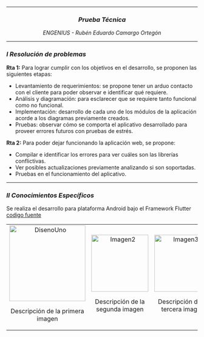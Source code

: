 <hr>
<h3 align="center"><i>Prueba Técnica</i></h3>
<p align="center"><i>ENGENIUS - Rubén Eduardo Camargo Ortegón</i></p>
<hr>
<h3><i>I Resolución de problemas</i></h3>
<p><strong>Rta 1:</strong> Para lograr cumplir con los objetivos en el desarrollo, se proponen las siguientes etapas: </p>
  <ul>
    <li>Levantamiento de requerimientos: se propone tener un arduo contacto con el cliente para poder observar e identificar qué requiere.</li>
    <li>Análisis y diagramación: para esclarecer que se requiere tanto funcional como no funcional.</li>
    <li>Implementación: desarrollo de cada uno de los módulos de la aplicación acorde a los diagramas previamente creados.</li>
    <li>Pruebas: observar cómo se comporta el aplicativo desarrollado para proveer errores futuros con pruebas de estrés.</li>
  </ul>
<p><strong>Rta 2:</strong> Para poder dejar funcionando la aplicación web, se propone: </p>
  <ul>
    <li>Compilar e identificar los errores para ver cuáles son las librerías conflictivas.</li>
    <li>Ver posibles actualizaciones previamente analizando si son soportadas.</li>
    <li>Pruebas en el funcionamiento del aplicativo.</li>
  </ul>
<hr>
<h3><i>II Conocimientos Específicos</i></h3>
<p>Se realiza el desarrollo para plataforma Android bajo el Framework Flutter <a href="gestionInsEdu">codigo fuente</a></p>
<table>
  <tr>
    <td style="text-align: center;">
      <img src="https://github.com/CodeNoo6/PruebaTecnicaEGNU/blob/main/Dise%C3%B1oPantallas/PantallaUno.png?raw=true" alt="DisenoUno" width="200" style="margin: 0 auto;">
      <p>Descripción de la primera imagen</p>
    </td>
    <td style="text-align: center;">
      <img src="imagen2.jpg" alt="Imagen2" width="150" style="margin: 0 auto;">
      <p>Descripción de la segunda imagen</p>
    </td>
    <td style="text-align: center;">
      <img src="imagen3.jpg" alt="Imagen3" width="150" style="margin: 0 auto;">
      <p>Descripción de la tercera imagen</p>
    </td>
  </tr>
</table>
